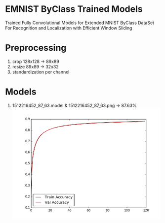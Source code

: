 # EMNIST ByClass Trained Models
Trained Fully Convolutional Models for Extended MNIST ByClass DataSet For Recognition and Localization with Efficient Window Sliding

# Preprocessing
1. crop 128x128 -> 89x89
2. resize 89x89 -> 32x32
3. standardization per channel

# Models
1. 1512216452_87_63.model & 1512216452_87_63.png -> 87.63%
![](https://github.com/hanxixuana/emnist_byclass_trained_models/blob/master/pics/1512216452_87_63.png)

